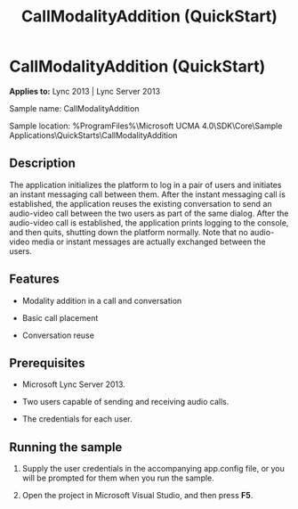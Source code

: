 ﻿---
title: CallModalityAddition (QuickStart)
TOCTitle: CallModalityAddition (QuickStart)
ms:assetid: 741ef143-e2d2-468d-8af1-0ec530ee933e
ms:mtpsurl: https://msdn.microsoft.com/en-us/library/Dn454814(v=office.15)
ms:contentKeyID: 57103638
ms.date: 07/25/2014
mtps_version: v=office.15
---

# CallModalityAddition (QuickStart)


**Applies to:** Lync 2013 | Lync Server 2013

  

Sample name: CallModalityAddition

Sample location: %ProgramFiles%\\Microsoft UCMA 4.0\\SDK\\Core\\Sample Applications\\QuickStarts\\CallModalityAddition

## Description

The application initializes the platform to log in a pair of users and initiates an instant messaging call between them. After the instant messaging call is established, the application reuses the existing conversation to send an audio-video call between the two users as part of the same dialog. After the audio-video call is established, the application prints logging to the console, and then quits, shutting down the platform normally. Note that no audio-video media or instant messages are actually exchanged between the users.

## Features

  - Modality addition in a call and conversation

  - Basic call placement

  - Conversation reuse

## Prerequisites

  - Microsoft Lync Server 2013.

  - Two users capable of sending and receiving audio calls.

  - The credentials for each user.

## Running the sample

1.  Supply the user credentials in the accompanying app.config file, or you will be prompted for them when you run the sample.

2.  Open the project in Microsoft Visual Studio, and then press **F5**.

